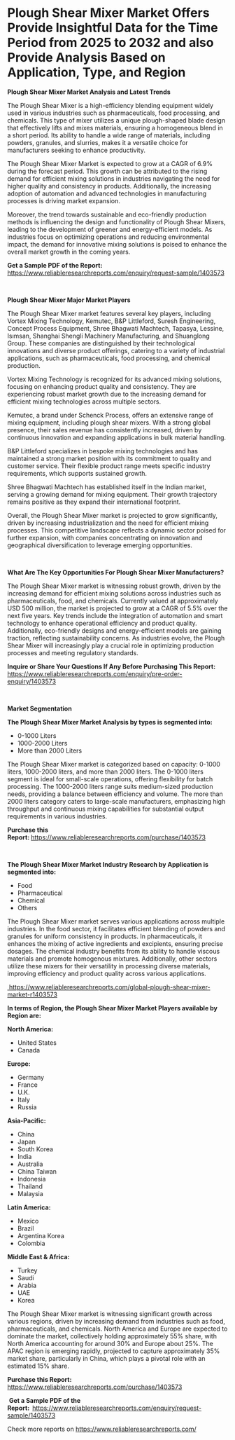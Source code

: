 <p><h1>Plough Shear Mixer Market Offers Provide Insightful Data for the Time Period from 2025 to 2032 and also Provide Analysis Based on Application, Type, and Region</h1></p><p><strong>Plough Shear Mixer Market Analysis and Latest Trends</strong></p>
<p><p>The Plough Shear Mixer is a high-efficiency blending equipment widely used in various industries such as pharmaceuticals, food processing, and chemicals. This type of mixer utilizes a unique plough-shaped blade design that effectively lifts and mixes materials, ensuring a homogeneous blend in a short period. Its ability to handle a wide range of materials, including powders, granules, and slurries, makes it a versatile choice for manufacturers seeking to enhance productivity.</p><p>The Plough Shear Mixer Market is expected to grow at a CAGR of 6.9% during the forecast period. This growth can be attributed to the rising demand for efficient mixing solutions in industries navigating the need for higher quality and consistency in products. Additionally, the increasing adoption of automation and advanced technologies in manufacturing processes is driving market expansion. </p><p>Moreover, the trend towards sustainable and eco-friendly production methods is influencing the design and functionality of Plough Shear Mixers, leading to the development of greener and energy-efficient models. As industries focus on optimizing operations and reducing environmental impact, the demand for innovative mixing solutions is poised to enhance the overall market growth in the coming years.</p></p>
<p><strong>Get a Sample PDF of the Report:&nbsp;</strong> <a href="https://www.reliableresearchreports.com/enquiry/request-sample/1403573?utm_campaign=3542&utm_medium=2&utm_source=Github&utm_content=ia&utm_term=28032025&utm_id=plough-shear-mixer">https://www.reliableresearchreports.com/enquiry/request-sample/1403573</a></p>
<p>&nbsp;</p>
<p><strong>Plough Shear Mixer Major Market Players</strong></p>
<p><p>The Plough Shear Mixer market features several key players, including Vortex Mixing Technology, Kemutec, B&P Littleford, Suresh Engineering, Concept Process Equipment, Shree Bhagwati Machtech, Tapasya, Lessine, Isımsan, Shanghai Shengli Machinery Manufacturing, and Shuanglong Group. These companies are distinguished by their technological innovations and diverse product offerings, catering to a variety of industrial applications, such as pharmaceuticals, food processing, and chemical production.</p><p>Vortex Mixing Technology is recognized for its advanced mixing solutions, focusing on enhancing product quality and consistency. They are experiencing robust market growth due to the increasing demand for efficient mixing technologies across multiple sectors.</p><p>Kemutec, a brand under Schenck Process, offers an extensive range of mixing equipment, including plough shear mixers. With a strong global presence, their sales revenue has consistently increased, driven by continuous innovation and expanding applications in bulk material handling.</p><p>B&P Littleford specializes in bespoke mixing technologies and has maintained a strong market position with its commitment to quality and customer service. Their flexible product range meets specific industry requirements, which supports sustained growth.</p><p>Shree Bhagwati Machtech has established itself in the Indian market, serving a growing demand for mixing equipment. Their growth trajectory remains positive as they expand their international footprint. </p><p>Overall, the Plough Shear Mixer market is projected to grow significantly, driven by increasing industrialization and the need for efficient mixing processes. This competitive landscape reflects a dynamic sector poised for further expansion, with companies concentrating on innovation and geographical diversification to leverage emerging opportunities.</p></p>
<p>&nbsp;</p>
<p><strong>What Are The Key Opportunities For Plough Shear Mixer Manufacturers?</strong></p>
<p><p>The Plough Shear Mixer market is witnessing robust growth, driven by the increasing demand for efficient mixing solutions across industries such as pharmaceuticals, food, and chemicals. Currently valued at approximately USD 500 million, the market is projected to grow at a CAGR of 5.5% over the next five years. Key trends include the integration of automation and smart technology to enhance operational efficiency and product quality. Additionally, eco-friendly designs and energy-efficient models are gaining traction, reflecting sustainability concerns. As industries evolve, the Plough Shear Mixer will increasingly play a crucial role in optimizing production processes and meeting regulatory standards.</p></p>
<p><strong>Inquire or Share Your Questions If Any Before Purchasing This Report:</strong> <a href="https://www.reliableresearchreports.com/enquiry/pre-order-enquiry/1403573?utm_campaign=3542&utm_medium=2&utm_source=Github&utm_content=ia&utm_term=28032025&utm_id=plough-shear-mixer">https://www.reliableresearchreports.com/enquiry/pre-order-enquiry/1403573</a></p>
<p>&nbsp;</p>
<p><strong>Market Segmentation</strong></p>
<p><strong>The Plough Shear Mixer Market Analysis by types is segmented into:</strong></p>
<p><ul><li>0-1000 Liters</li><li>1000-2000 Liters</li><li>More than 2000 Liters</li></ul></p>
<p><p>The Plough Shear Mixer market is categorized based on capacity: 0-1000 liters, 1000-2000 liters, and more than 2000 liters. The 0-1000 liters segment is ideal for small-scale operations, offering flexibility for batch processing. The 1000-2000 liters range suits medium-sized production needs, providing a balance between efficiency and volume. The more than 2000 liters category caters to large-scale manufacturers, emphasizing high throughput and continuous mixing capabilities for substantial output requirements in various industries.</p></p>
<p><strong>Purchase this Report:&nbsp;</strong><a href="https://www.reliableresearchreports.com/purchase/1403573?utm_campaign=3542&utm_medium=2&utm_source=Github&utm_content=ia&utm_term=28032025&utm_id=plough-shear-mixer">https://www.reliableresearchreports.com/purchase/1403573</a></p>
<p>&nbsp;</p>
<p><strong>The Plough Shear Mixer Market Industry Research by Application is segmented into:</strong></p>
<p><ul><li>Food</li><li>Pharmaceutical</li><li>Chemical</li><li>Others</li></ul></p>
<p><p>The Plough Shear Mixer market serves various applications across multiple industries. In the food sector, it facilitates efficient blending of powders and granules for uniform consistency in products. In pharmaceuticals, it enhances the mixing of active ingredients and excipients, ensuring precise dosages. The chemical industry benefits from its ability to handle viscous materials and promote homogenous mixtures. Additionally, other sectors utilize these mixers for their versatility in processing diverse materials, improving efficiency and product quality across various applications.</p></p>
<p><a href="https://www.reliableresearchreports.com/global-plough-shear-mixer-market-r1403573?utm_campaign=3542&utm_medium=2&utm_source=Github&utm_content=ia&utm_term=28032025&utm_id=plough-shear-mixer">&nbsp;https://www.reliableresearchreports.com/global-plough-shear-mixer-market-r1403573</a></p>
<p><strong>In terms of Region, the Plough Shear Mixer Market Players available by Region are:</strong></p>
<p>
    <p> <strong> North America: </strong>
        <ul>
            <li>United States</li>
            <li>Canada</li>
        </ul>
        </p> 
    <p> <strong> Europe: </strong>
        <ul>
            <li>Germany</li>
            <li>France</li>
            <li>U.K.</li>
            <li>Italy</li>
            <li>Russia</li>
        </ul>
        </p> 
    <p> <strong> Asia-Pacific: </strong>
        <ul>
            <li>China</li>
            <li>Japan</li>
            <li>South Korea</li>
            <li>India</li>
            <li>Australia</li>
            <li>China Taiwan</li>
            <li>Indonesia</li>
            <li>Thailand</li>
            <li>Malaysia</li>
        </ul>
        </p> 
    <p> <strong> Latin America: </strong>
        <ul>
            <li>Mexico</li>
            <li>Brazil</li>
            <li>Argentina Korea</li>
            <li>Colombia</li>
        </ul>
        </p> 
    <p> <strong> Middle East & Africa: </strong>
        <ul>
            <li>Turkey</li>
            <li>Saudi</li>
            <li>Arabia</li>
            <li>UAE</li>
            <li>Korea</li>
        </ul>
    </p>
    </p>
<p><p>The Plough Shear Mixer market is witnessing significant growth across various regions, driven by increasing demand from industries such as food, pharmaceuticals, and chemicals. North America and Europe are expected to dominate the market, collectively holding approximately 55% share, with North America accounting for around 30% and Europe about 25%. The APAC region is emerging rapidly, projected to capture approximately 35% market share, particularly in China, which plays a pivotal role with an estimated 15% share.</p></p>
<p><strong>Purchase this Report: </strong><a href="https://www.reliableresearchreports.com/purchase/1403573?utm_campaign=3542&utm_medium=2&utm_source=Github&utm_content=ia&utm_term=28032025&utm_id=plough-shear-mixer">https://www.reliableresearchreports.com/purchase/1403573</a></p>
<p>&nbsp;<strong>Get a Sample PDF of the Report:&nbsp;&nbsp;</strong><a href="https://www.reliableresearchreports.com/enquiry/request-sample/1403573?utm_campaign=3542&utm_medium=2&utm_source=Github&utm_content=ia&utm_term=28032025&utm_id=plough-shear-mixer">https://www.reliableresearchreports.com/enquiry/request-sample/1403573</a></p>
<p><strong></strong></p>
<p>Check more reports on <a href="https://www.reliableresearchreports.com/?utm_campaign=3542&utm_medium=2&utm_source=Github&utm_content=ia&utm_term=28032025&utm_id=plough-shear-mixer">https://www.reliableresearchreports.com/</a></p>